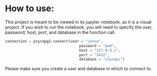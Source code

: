 # How to use:

This project is meant to be viewed in its jupyter notebook, as it is a visual project. If you wish to run the notebook, you will need to specify the user, password, host, port, and database in the function call. 

```python
connection = psycopg2.connect(user = "jenna",
                                  password = "pwd",
                                  host = "127.0.0.1",
                                  port = "5432",
                                  database = "coinapi")
```


Please make sure you create a user and database in which to connect to.
